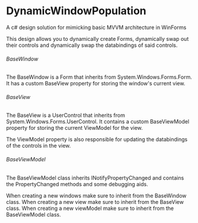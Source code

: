 # DynamicWindowPopulation
A c# design solution for mimicking basic MVVM architecture in WinForms

This design allows you to dynamically create Forms, dynamically swap out their controls and dynamically swap the databindings of said controls.


###### BaseWindow

The BaseWindow is a Form that inherits from System.Windows.Forms.Form. It has a custom BaseView property for storing the window's current view.


###### BaseView

The BaseView is a UserControl that inherits from System.Windows.Forms.UserControl. It contains a custom BaseViewModel property for storing the current ViewModel for the view.

The ViewModel property is also responsible for updating the databindings of the controls in the view.



###### BaseViewModel

The BaseViewModel class inherits INotifyPropertyChanged and contains the PropertyChanged methods and some debugging aids.



When creating a new windows make sure to inherit from the BaseWindow class.
When creating a new view make sure to inherit from the BaseView class.
When creating a new viewModel make sure to inherit from the BaseViewModel class.
